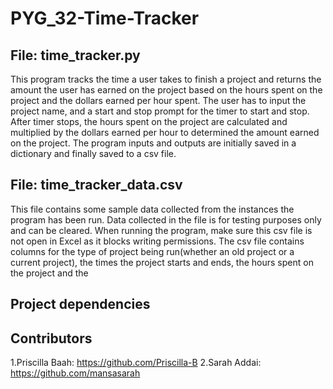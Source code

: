 # PYG_32-Time-Tracker


File: time_tracker.py
--------------------
This program tracks the time a user takes to finish a project and returns the amount the user has earned on the project
based on the hours spent on the project and the dollars earned per hour spent. The user has to input the project name,
and a start and stop prompt for the timer to start and stop. After timer stops, the hours spent on the project are 
calculated and multiplied by the dollars earned per hour to determined the amount earned on the project.
The program inputs and outputs are initially saved in a dictionary and finally saved to a csv file.


File: time_tracker_data.csv
---------------------------
This file contains some sample data collected from the instances the program has been run. Data collected in the file
is for testing purposes only and can be cleared. When running the program, make sure this csv file is not open in Excel
as it blocks writing permissions. 
The csv file contains columns for the type of project being run(whether an old project or a current project), the times
the project starts and ends, the hours spent on the project and the 



Project dependencies
--------------------



Contributors
------------
1.Priscilla Baah: https://github.com/Priscilla-B
2.Sarah Addai: https://github.com/mansasarah
